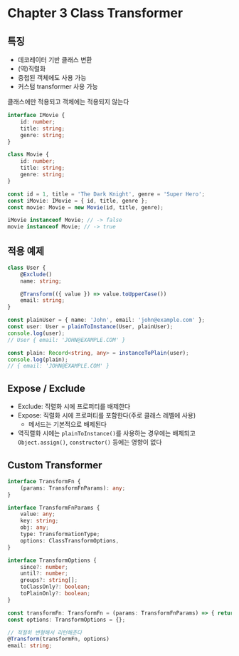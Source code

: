 # Chapter 3 Class Transformer

## 특징

- 데코레이터 기반 클래스 변환
- (역)직렬화
- 중첩된 객체에도 사용 가능
- 커스텀 transformer 사용 가능

클래스에만 적용되고 객체에는 적용되지 않는다

```ts
interface IMovie {
    id: number;
    title: string;
    genre: string;
}

class Movie {
    id: number;
    title: string;
    genre: string;
}

const id = 1, title = 'The Dark Knight', genre = 'Super Hero';
const iMovie: IMovie = { id, title, genre };
const movie: Movie = new Movie(id, title, genre);

iMovie instanceof Movie; // -> false
movie instanceof Movie; // -> true
```

## 적용 예제

```ts
class User {
    @Exclude()
    name: string;

    @Transform(({ value }) => value.toUpperCase())
    email: string;
}

const plainUser = { name: 'John', email: 'john@example.com' };
const user: User = plainToInstance(User, plainUser);
console.log(user);
// User { email: 'JOHN@EXAMPLE.COM' }

const plain: Record<string, any> = instanceToPlain(user);
console.log(plain);
// { email: 'JOHN@EXAMPLE.COM' }
```

## Expose / Exclude

- Exclude: 직렬화 시에 프로퍼티를 배제한다
- Expose: 직렬화 시에 프로퍼티를 포함한다(주로 클래스 레벨에 사용)
  - 메서드는 기본적으로 배제된다
- 역직렬화 시에는 `plainToInstance()`를 사용하는 경우에는 배제되고 `Object.assign()`, `constructor()` 등에는 영향이 없다

## Custom Transformer

```ts
interface TransformFn {
    (params: TransformFnParams): any;
}

interface TransformFnParams {
    value: any;
    key: string;
    obj: any;
    type: TransformationType;
    options: ClassTransformOptions,
}

interface TransformOptions {
    since?: number;
    until?: number;
    groups?: string[];
    toClassOnly?: boolean;
    toPlainOnly?: boolean;
}

const transformFn: TransformFn = (params: TransformFnParams) => { return params.value.toString().toLowerCase(); };
const options: TransformOptions = {};

// 적절히 변형해서 리턴해준다
@Transform(transformFn, options)
email: string;
```
